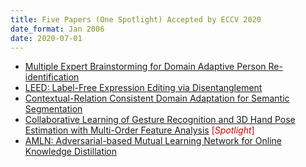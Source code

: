```yaml
---
title: Five Papers (One Spotlight) Accepted by ECCV 2020
date_format: Jan 2006
date: 2020-07-01
---
```


* [Multiple Expert Brainstorming for Domain Adaptive Person Re-identification](https://sg-vilab.github.io/publication/zhai2020multiple/) <br>
* [LEED: Label-Free Expression Editing via Disentanglement](https://sg-vilab.github.io/publication/wu2020leed/) <br>
* [Contextual-Relation Consistent Domain Adaptation for Semantic Segmentation](https://sg-vilab.github.io/publication/huang2020contextual/) <br>
* [Collaborative Learning of Gesture Recognition and 3D Hand Pose Estimation with Multi-Order Feature Analysis](https://sg-vilab.github.io/publication/yang2020collaborative/) <font color="##dd0000">\[*Spotlight*\]</font>  <br>
* [AMLN: Adversarial-based Mutual Learning Network for Online Knowledge Distillation](https://sg-vilab.github.io/publication/zhang2020amln/) <br>


<!--more-->
